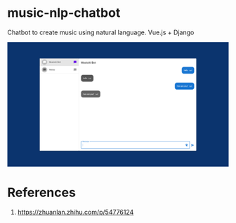 # music-nlp-chatbot
 Chatbot to create music using natural language. Vue.js + Django

![](preview.png)

# References

1. https://zhuanlan.zhihu.com/p/54776124